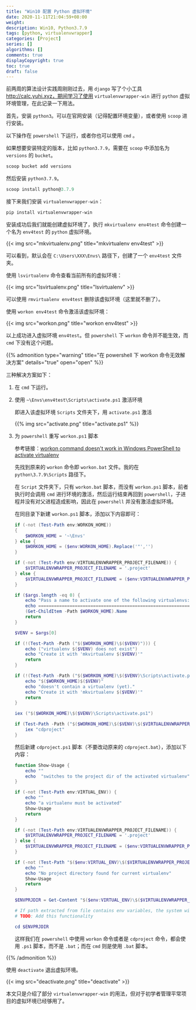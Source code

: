```yaml
---
title: "Win10 配置 Python 虚拟环境"
date: 2020-11-11T21:04:59+08:00
weight: 
description: Win10, Python3.7.9
tags: [python, virtualenvwrapper]
categories: [Project]
series: []
algorithms: []
comments: true
displayCopyright: true
toc: true
draft: false
---
```


前两周的算法设计实践周刚刚过去，用 `django` 写了个小工具 http://calc.yuhi.xyz，期间学习了使用 `virtualenvwrapper-win` 进行 `python` 虚拟环境管理，在此记录一下用法。

<!--more-->

首先，安装 `python3`。可以在官网安装（记得配置环境变量），或者使用 `scoop` 进行安装。

以下操作在 `powershell` 下运行，或者你也可以使用 `cmd` 。

如果想要安装特定的版本，比如 `python3.7.9`，需要在 `scoop` 中添加名为 `versions` 的 `bucket`。

```ps1
scoop bucket add versions
```

然后安装 `python3.7.9`。

```ps1
scoop install python@3.7.9
```

接下来我们安装 `virtualenvwrapper-win`：

```ps1
pip install virtualenvwrapper-win
```

安装成功后我们就能创建虚拟环境了，执行 `mkvirtualenv env4test` 命令创建一个名为 `env4test` 的 `python` 虚拟环境。

{{< img src="mkvirtualenv.png" title="mkvirtualenv env4test" >}}

可以看到，默认会在 `C:\Users\XXX\Envs\` 路径下，创建了一个 `env4test` 文件夹。

使用 `lsvirtualenv` 命令查看当前所有的虚拟环境：

{{< img src="lsvirtualenv.png" title="lsvirtualenv" >}}

可以使用 `rmvirtualenv env4test` 删除该虚拟环境（这里就不删了）。

使用 `workon env4test` 命令激活该虚拟环境：

{{< img src="workon.png" title="workon env4test" >}}

以上成功进入虚拟环境 `env4test`。但 `powershell` 下 `workon` 命令并不能生效，而 `cmd` 下没有这个问题。

{{% admonition type="warning" title="在 powershell 下 workon 命令无效解决方案" details="true" open="open" %}}

三种解决方案如下：
1. 在 `cmd` 下运行。
2. 使用 `~\Envs\env4test\Scripts\activate.ps1` 激活环境

    即进入该虚拟环境 `Scripts` 文件夹下，用 `activate.ps1` 激活

    {{% img src="activate.png" title="activate.ps1" %}}

3. 为 `powershell` 重写 `workon.ps1` 脚本

    参考链接：[workon command doesn't work in Windows PowerShell to activate virtualenv](https://stackoverflow.com/questions/38944525/workon-command-doesnt-work-in-windows-powershell-to-activate-virtualenv)
    
    先找到原来的 `workon` 命令即 `workon.bat` 文件。我的在 `python\3.7.9\Scripts` 路径下。

    在 `Script` 文件夹下，只有 `workon.bat` 脚本，而没有 `workon.ps1` 脚本，前者执行时会调用 `cmd` 进行环境的激活，然后运行结束再回到 `powershell`，子进程并没有对父进程造成影响，因此在 `powershell` 并没有激活虚拟环境。

    在同目录下新建 `workon.ps1` 脚本，添加以下内容即可：
    
    ```ps1
    if (-not (Test-Path env:WORKON_HOME))
    {
        $WORKON_HOME = '~\Envs'
    } else {
        $WORKON_HOME = ($env:WORKON_HOME).Replace('"','')
    }

    if (-not (Test-Path env:VIRTUALENVWRAPPER_PROJECT_FILENAME)) {
        $VIRTUALENVWRAPPER_PROJECT_FILENAME = '.project'
    } else {
        $VIRTUALENVWRAPPER_PROJECT_FILENAME = ($env:VIRTUALENVWRAPPER_PROJECT_FILENAME).Replace('"','')
    }

    if ($args.length -eq 0) {
        echo "Pass a name to activate one of the following virtualenvs:"
        echo ==============================================================================
        (Get-ChildItem -Path $WORKON_HOME).Name
        return
    }

    $VENV = $args[0]

    if (!(Test-Path -Path ("$($WORKON_HOME)\$($VENV)"))) {
        echo ("virtualenv $($VENV) does not exist")
        echo "Create it with 'mkvirtualenv $($VENV)'"
        return
    }

    if (!(Test-Path -Path ("$($WORKON_HOME)\$($VENV)\Scripts\activate.ps1") ))  {
        echo "$($WORKON_HOME)$($VENV)"
        echo "doesn't contain a virtualenv (yet)."
        echo "Create it with 'mkvirtualenv $($VENV)'"
        return
    }

    iex ("$($WORKON_HOME)\$($VENV)\Scripts\activate.ps1")

    if (Test-Path -Path ("$($WORKON_HOME)\$($VENV)\$($VIRTUALENVWRAPPER_PROJECT_FILENAME)")) {
        iex "cdproject"
    }
    ```

    然后新建 `cdproject.ps1` 脚本（不要改动原来的 `cdproject.bat`），添加以下内容：
    
    ```ps1
    function Show-Usage {
        echo ""
        echo  "switches to the project dir of the activated virtualenv"
    }

    if (-not (Test-Path env:VIRTUAL_ENV)) {
        echo ""
        echo "a virtualenv must be activated"
        Show-Usage
        return
    }

    if (-not (Test-Path env:VIRTUALENVWRAPPER_PROJECT_FILENAME)) {
        $VIRTUALENVWRAPPER_PROJECT_FILENAME = '.project'
    } else {
        $VIRTUALENVWRAPPER_PROJECT_FILENAME = ($env:VIRTUALENVWRAPPER_PROJECT_FILENAME).Replace('"','')
    }

    if (-not (Test-Path "$($env:VIRTUAL_ENV)\$($VIRTUALENVWRAPPER_PROJECT_FILENAME)")) {
        echo ""
        echo "No project directory found for current virtualenv"
        Show-Usage
        return
    }

    $ENVPRJDIR = Get-Content "$($env:VIRTUAL_ENV)\$($VIRTUALENVWRAPPER_PROJECT_FILENAME)" -First 1

    # If path extracted from file contains env variables, the system will not find the path.
    # TODO: Add this functionality

    cd $ENVPRJDIR
    ```

    这样我们在 `powershell` 中使用 `workon` 命令或者是 `cdproject` 命令，都会使用 `.ps1` 脚本，而不是 `.bat`；而在 `cmd` 则是使用 `.bat` 脚本。
    
{{% /admonition %}}

使用 `deactivate` 退出虚拟环境。

{{< img src="deactivate.png" title="deactivate" >}}

本文只是介绍了部分 `virtualenvwrapper-win` 的用法，但对于初学者管理平常项目的虚拟环境已经够用了。









